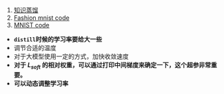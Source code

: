 1. [知识蒸馏](1.知识蒸馏.ipynb)
2. [Fashion mnist code](2.fashion_mnist_main.ipynb)
3. [MNIST code](3.mnist_main.ipynb)

- **`distill`时候的学习率要给大一些**
- 调节合适的温度
- 对于大模型使用一定的方式，加快收敛速度
- **对于 $L_{soft}$ 的相对权重，可以通过打印中间梯度来确定一下，这个超参非常重要。**
- **可以动态调整学习率**
